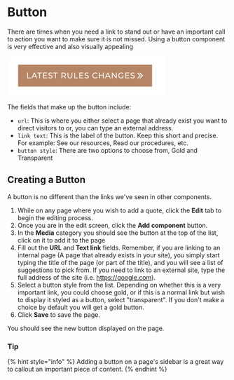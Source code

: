 # Button

There are times when you need a link to stand out or have an important call to action you want to make sure it is not missed. Using a button component is very effective and also visually appealing

<div align="left">

<img src="../.gitbook/assets/btn.png" alt="Button component" width="360">

</div>

The fields that make up the button include:

* `url`: This is where you either select a page that already exist you want to direct visitors to or, you can type an external address.
* `link text`: This is the label of the button. Keep this short and precise. For example: See our resources, Read our procedures, etc.
* `button style`: There are two options to choose from, Gold and Transparent

## Creating a Button

A button is no different than the links we've seen in other components.

1. While on any page where you wish to add a quote, click the **Edit** tab to begin the editing process.
2. Once you are in the edit screen, click the **Add component** button.
3. In the **Media** category you should see the button at the top of the list, click on it to add it to the page
4. Fill out the **URL** and **Text link** fields. Remember, if you are linking to an internal page (A page that already exists in your site), you simply start typing the title of the page (or part of the title), and you will see a list of suggestions to pick from. If you need to link to an external site, type the full address of the site (i.e. https://google.com).
5. Select a button style from the list. Depending on whether this is a very important link, you could choose gold, or if this is a normal link but wish to display it styled as a button, select "transparent". If you don't make a choice by default you will get a gold button.
6. Click **Save** to save the page.

You should see the new button displayed on the page.

### Tip

{% hint style="info" %}
Adding a button on a page's sidebar is a great way to callout an important piece of content.
{% endhint %}
